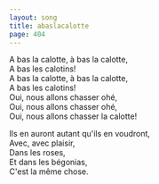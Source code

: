 ```yaml
---
layout: song
title: abaslacalotte
page: 404
---
```


﻿A bas la calotte, à bas la calotte,  
A bas les calotins!  
A bas la calotte, à bas la calotte,  
A bas les calotins!  
Oui, nous allons chasser ohé,  
Oui, nous allons chasser ohé,  
Oui, nous allons chasser la calotte!  

Ils en auront autant qu'ils en voudront,  
Avec, avec plaisir,  
Dans les roses,  
Et dans les bégonias,  
C'est la même chose.  
